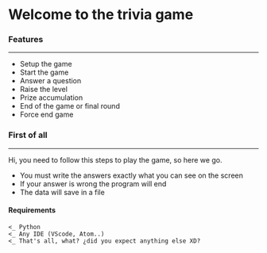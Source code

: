 # Welcome to the trivia game

### Features

---

- Setup the game
- Start the game
- Answer a question
- Raise the level
- Prize accumulation
- End of the game or final round
- Force end game

### First of all

---

Hi, you need to follow this steps to play the game, so here we go.

- You must write the answers exactly what you can see on the screen
- If your answer is wrong the program will end
- The data will save in a file

#### Requirements

    <_ Python
    <_ Any IDE (VScode, Atom..)
    <_ That's all, what? ¿did you expect anything else XD?
